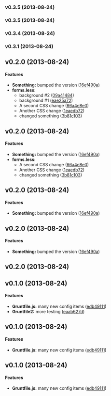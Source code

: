 <a name="v0.3.5"></a>
### v0.3.5 (2013-08-24)

<a name="v0.3.5"></a>
### v0.3.5 (2013-08-24)

<a name="v0.3.4"></a>
### v0.3.4 (2013-08-24)

<a name="v0.3.1"></a>
### v0.3.1 (2013-08-24)

<a name="v0.2.0"></a>
## v0.2.0 (2013-08-24)


#### Features

* **Something:** bumped the version ([16ef490a](https://github.com/tmccallie/grunt-test/commit/16ef490a3a16da16c02ecd568029f92315fe04d4))
* **forms.less:**
  * background #2 ([09a41484](https://github.com/tmccallie/grunt-test/commit/09a41484ebadea56872dd5d46f489deca3a68b97))
  * background #1 ([eae25a72](https://github.com/tmccallie/grunt-test/commit/eae25a72faa718aa1a92f7352c47272018094786))
  * A second CSS change ([66a4e8e0](https://github.com/tmccallie/grunt-test/commit/66a4e8e0deb939fff7c548f42eed9cd07e58a37b))
  * Another CSS change ([1eaedb72](https://github.com/tmccallie/grunt-test/commit/1eaedb72f3a567ecf12e2fc027987e60506b67cf))
  * changed something ([3b81c103](https://github.com/tmccallie/grunt-test/commit/3b81c103cce548481205544c0607c6fd97f04272))

<a name="v0.2.0"></a>
## v0.2.0 (2013-08-24)


#### Features

* **Something:** bumped the version ([16ef490a](https://github.com/tmccallie/grunt-test/commit/16ef490a3a16da16c02ecd568029f92315fe04d4))
* **forms.less:**
  * A second CSS change ([66a4e8e0](https://github.com/tmccallie/grunt-test/commit/66a4e8e0deb939fff7c548f42eed9cd07e58a37b))
  * Another CSS change ([1eaedb72](https://github.com/tmccallie/grunt-test/commit/1eaedb72f3a567ecf12e2fc027987e60506b67cf))
  * changed something ([3b81c103](https://github.com/tmccallie/grunt-test/commit/3b81c103cce548481205544c0607c6fd97f04272))

<a name="v0.2.0"></a>
## v0.2.0 (2013-08-24)


#### Features

* **Something:** bumped the version ([16ef490a](https://github.com/tmccallie/grunt-test/commit/16ef490a3a16da16c02ecd568029f92315fe04d4))

<a name="v0.2.0"></a>
## v0.2.0 (2013-08-24)


#### Features

* **Something:** bumped the version ([16ef490a](https://github.com/tmccallie/grunt-test/commit/16ef490a3a16da16c02ecd568029f92315fe04d4))

<a name="v0.2.0"></a>
## v0.2.0 (2013-08-24)

<a name="v0.1.0"></a>
## v0.1.0 (2013-08-24)


#### Features

* **Gruntfile.js:** many new config items ([edb49111](https://github.com/tmccallie/grunt-test/commit/edb49111f19d12d042ee53bdc83ea757513fe60a))
* **Gruntfile2:** more testing ([eaab627d](https://github.com/tmccallie/grunt-test/commit/eaab627db6a781aa8af461e6b97f3751a6db20e5))

<a name="v0.1.0"></a>
## v0.1.0 (2013-08-24)


#### Features

* **Gruntfile.js:** many new config items ([edb49111](https://github.com/tmccallie/grunt-test/commit/edb49111f19d12d042ee53bdc83ea757513fe60a))

<a name="v0.1.0"></a>
## v0.1.0 (2013-08-24)


#### Features

* **Gruntfile.js:** many new config items ([edb49111](https://github.com/tmccallie/grunt-test/commit/edb49111f19d12d042ee53bdc83ea757513fe60a))

